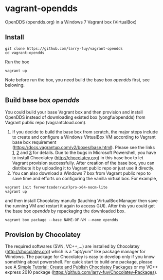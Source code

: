 vagrant-opendds
===============

OpenDDS (opendds.org) in a Windows 7 Vagrant box (VirtualBox)

Install
----------
```
git clone https://github.com/larry-fuy/vagrant-opendds
cd vagrant-opendds
```
Run the box
```
vagrant up
```
Note before run the box, you need build the base box *opendds* first, see belowing.


Build base box *opendds*
--------------
You could build your base Vagrant box and then provision and install OpenDDS instead of downloading existed box (yongfu/opendds) from Vagrant public repo (vagrantcloud.com). 

1. If you decide to build the base box from scratch, the major steps include to create and configure a Windows VirtualBox VM according to Vagrant base box requirement (https://docs.vagrantup.com/v2/boxes/base.html). Please see the links [1](http://tallmaris.com/using-vagrant-with-chocolatey-and-puppet-to-spin-up-virtual-machines/), [2](http://tallmaris.com/vagrant-with-windows-support/) and [3](http://williamwalker.me/blog/creating-a-custom-vagrant-box.html) for details. Due to the bugs in Microsoft Powershell, you have to install Chocolatey (http://chocolatey.org) in this base box to let Vagrant provision successfully. After creation of the base box, you can distribute it by uploading it to Vagrant public repo or just use it directly.
2. You can also download a Windows 7 box from Vagrant public repo to save time and efforts on configuring the vanilla virtual box. For example,
```
vagrant init ferventcoder/win7pro-x64-nocm-lite
vagrant up
```
and then install Chocolatey manully (lauching VirtualBox Manager then save the running VM and restart it again to access GUI). After this you could get the base box *opendds* by repackaging the downloaded box. 
```
vagrant box package --base NAME-OF-VM --name opendds
```

Provision by Chocolatey
-----------------------
The required softwares (SVN, VC++,...) are installed by Chocolatey (http://chocolatey.org) which is a "apt/yum" like package manager for Windows. The package for Chocolatey is easy to develop only if you know something about powershell. For quick start to build one package, please see [A Simple Tutorial: Create and Publish Chocolatey Packages](http://www.topbug.net/blog/2012/07/02/a-simple-tutorial-create-and-publish-chocolatey-packages/) or my VC++ express 2010 package (https://github.com/larry-fuy/Chocolatey-Packages).




